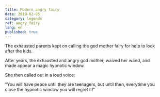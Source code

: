 ```yaml
---
title: Modern angry fairy
date: 2019-02-05
category: legends
ref: angry_fairy
lang: en
published: true
---
```


The exhausted parents kept on calling the god mother fairy for help to look after the kids.

After years, the exhausted and angry god mother, waived her wand, and made appear a magic hypnotic window.

She then called out in a loud voice:

"You will have peace until they are teenagers,
but until then, everytime you close the hypnotic window you will regret it!"
